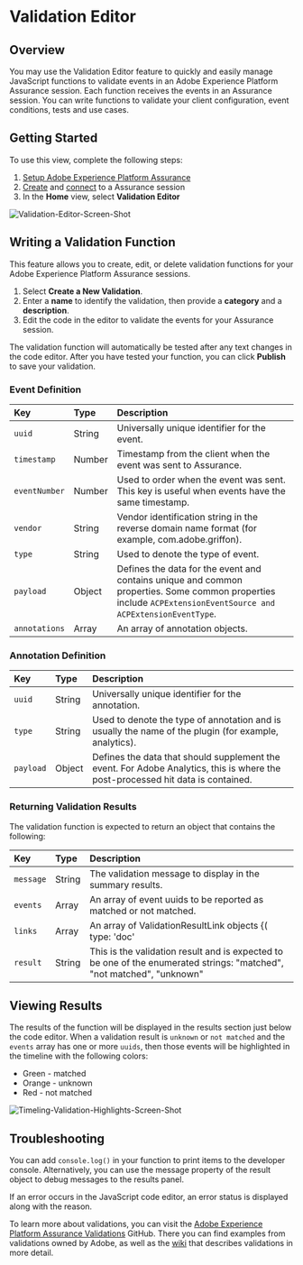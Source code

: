 # Validation Editor

## Overview

You may use the Validation Editor feature to quickly and easily manage JavaScript functions to validate events in an Adobe Experience Platform Assurance session. Each function receives the events in an Assurance session. You can write functions to validate your client configuration, event conditions, tests and use cases.

## Getting Started

To use this view, complete the following steps:

1. [Setup Adobe Experience Platform Assurance](../set-up-project-griffon.md)
2. [Create](./#creating-sessions) and [connect](./#connecting-to-a-session) to a Assurance session
3. In the **Home** view, select **Validation Editor**

![Validation-Editor-Screen-Shot](https://user-images.githubusercontent.com/6597105/198680074-f548a646-6f2f-4a65-82fd-0f1687d869bf.png)

## Writing a Validation Function

This feature allows you to create, edit, or delete validation functions for your Adobe Experience Platform Assurance sessions.

1. Select **Create a New Validation**.
2. Enter a **name** to identify the validation, then provide a **category** and a **description**.
3. Edit the code in the editor to validate the events for your Assurance session.

The validation function will automatically be tested after any text changes in the code editor. After you have tested your function, you can click **Publish** to save your validation.

### Event Definition

| Key | Type | Description |
| :--- | :--- | :--- |
| `uuid` | String | Universally unique identifier for the event. |
| `timestamp` | Number | Timestamp from the client when the event was sent to Assurance. |
| `eventNumber` | Number | Used to order when the event was sent. This key is useful when events have the same timestamp. |
| `vendor` | String | Vendor identification string in the reverse domain name format \(for example, com.adobe.griffon\). |
| `type` | String | Used to denote the type of event. |
| `payload` | Object | Defines the data for the event and contains unique and common properties. Some common properties include `ACPExtensionEventSource and ACPExtensionEventType`. |
| `annotations` | Array | An array of annotation objects. |

### Annotation Definition

| Key | Type | Description |
| :--- | :--- | :--- |
| `uuid` | String | Universally unique identifier for the annotation. |
| `type` | String | Used to denote the type of annotation and is usually the name of the plugin \(for example, analytics\). |
| `payload` | Object | Defines the data that should supplement the event. For Adobe Analytics, this is where the post-processed hit data is contained. |

### Returning Validation Results

The validation function is expected to return an object that contains the following:

| Key | Type | Description |
| :--- | :--- | :--- | 
| `message` | String | The validation message to display in the summary results. |
| `events` | Array | An array of event uuids to be reported as matched or not matched. |
| `links` | Array | An array of ValidationResultLink objects {( type: 'doc'|'product', url: String )} to reference documentation and other resources |
| `result` | String | This is the validation result and is expected to be one of the enumerated strings: "matched", "not matched", "unknown" |

## Viewing Results

The results of the function will be displayed in the results section just below the code editor. When a validation result is `unknown` or `not matched` and the `events` array has one or more `uuids`, then those events will be highlighted in the timeline with the following colors:
* Green - matched
* Orange - unknown
* Red - not matched

![Timeling-Validation-Highlights-Screen-Shot](https://user-images.githubusercontent.com/6597105/198681412-93d10a5a-3212-4e85-850a-aeaf5caf0521.png)

## Troubleshooting

You can add `console.log()` in your function to print items to the developer console. Alternatively, you can use the message property of the result object to debug messages to the results panel.

If an error occurs in the JavaScript code editor, an error status is displayed along with the reason.

To learn more about validations, you can visit the [Adobe Experience Platform Assurance Validations](https://github.com/adobe/griffon-validation-plugins) GitHub. There you can find examples from validations owned by Adobe, as well as the [wiki](https://github.com/adobe/griffon-validation-plugins/wiki) that describes validations in more detail.
